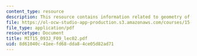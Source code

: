 ```yaml
---
content_type: resource
description: This resource contains information related to geometry of linear optimization.
file: https://ol-ocw-studio-app-production.s3.amazonaws.com/courses/15-093j-optimization-methods-fall-2009/8d61040c41eefd68dda84ce05d82ad71_MIT15_093J_F09_lec02.pdf
file_type: application/pdf
resourcetype: Document
title: MIT15_093J_F09_lec02.pdf
uid: 8d61040c-41ee-fd68-dda8-4ce05d82ad71
---
```

